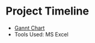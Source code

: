 # Project Timeline
* [Gannt Chart](https://github.com/nuPURohit/LTTS_MiniProject_StepIn/blob/main/1_Requirements/Stepin_MP_Gantt_Chart.xlsx)
* Tools Used: MS Excel
